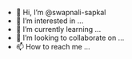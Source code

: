 - 👋 Hi, I’m @swapnali-sapkal
- 👀 I’m interested in ...
- 🌱 I’m currently learning ...
- 💞️ I’m looking to collaborate on ...
- 📫 How to reach me ...

<!---
swapnali-sapkal/swapnali-sapkal is a ✨ special ✨ repository because its `README.md` (this file) appears on your GitHub profile.
You can click the Preview link to take a look at your changes.
--->
